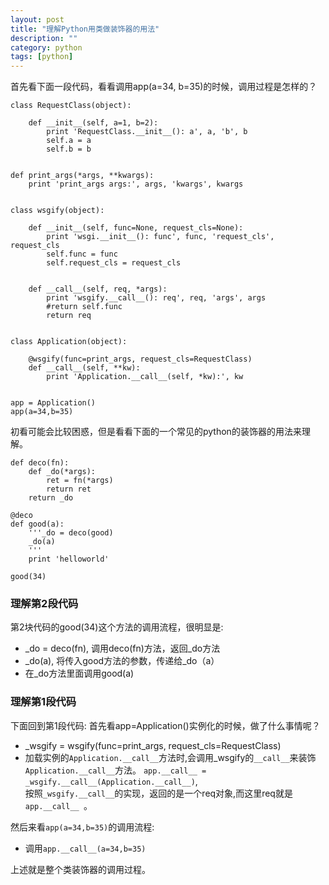 ```yaml
---
layout: post
title: "理解Python用类做装饰器的用法"
description: ""
category: python
tags: [python]
---
```



首先看下面一段代码，看看调用app(a=34, b=35)的时候，调用过程是怎样的？

    class RequestClass(object):
        
        def __init__(self, a=1, b=2):
            print 'RequestClass.__init__(): a', a, 'b', b
            self.a = a
            self.b = b


    def print_args(*args, **kwargs):
        print 'print_args args:', args, 'kwargs', kwargs

        
    class wsgify(object):
        
        def __init__(self, func=None, request_cls=None):
            print 'wsgi.__init__(): func', func, 'request_cls', request_cls
            self.func = func 
            self.request_cls = request_cls 
        
        
        def __call__(self, req, *args):
            print 'wsgify.__call__(): req', req, 'args', args
            #return self.func
            return req
        

    class Application(object):
        
        @wsgify(func=print_args, request_cls=RequestClass)
        def __call__(self, **kw):
            print 'Application.__call__(self, *kw):', kw


    app = Application()
    app(a=34,b=35)

初看可能会比较困惑，但是看看下面的一个常见的python的装饰器的用法来理解。

    def deco(fn):
        def _do(*args):
            ret = fn(*args)
            return ret
        return _do

    @deco
    def good(a):
        '''_do = deco(good)
        _do(a)
        '''
        print 'helloworld'

    good(34)


### 理解第2段代码
第2块代码的good(34)这个方法的调用流程，很明显是:
+  _do = deco(fn), 调用deco(fn)方法，返回_do方法
+  _do(a), 将传入good方法的参数，传递给_do（a）
+  在_do方法里面调用good(a)


### 理解第1段代码
下面回到第1段代码:
首先看app=Application()实例化的时候，做了什么事情呢？
+ _wsgify = wsgify(func=print_args, request_cls=RequestClass)
+ 加载实例的`Application.__call__`方法时,会调用_wsgify的`__call__`来装饰`Application.__call__`方法。 
`app.__call__ = _wsgify.__call__(Application.__call__)`,  
按照`_wsgify.__call__`的实现，返回的是一个req对象,而这里req就是`app.__call__ `。

然后来看`app(a=34,b=35)`的调用流程:
+ 调用`app.__call__(a=34,b=35)` 

上述就是整个类装饰器的调用过程。
